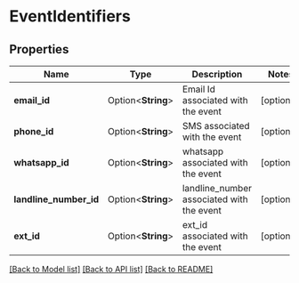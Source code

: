 # EventIdentifiers

## Properties

Name | Type | Description | Notes
------------ | ------------- | ------------- | -------------
**email_id** | Option<**String**> | Email Id associated with the event | [optional]
**phone_id** | Option<**String**> | SMS associated with the event | [optional]
**whatsapp_id** | Option<**String**> | whatsapp associated with the event | [optional]
**landline_number_id** | Option<**String**> | landline_number associated with the event | [optional]
**ext_id** | Option<**String**> | ext_id associated with the event | [optional]

[[Back to Model list]](../README.md#documentation-for-models) [[Back to API list]](../README.md#documentation-for-api-endpoints) [[Back to README]](../README.md)


